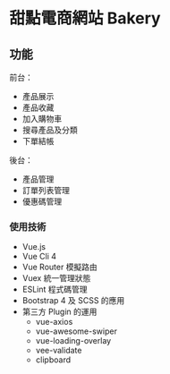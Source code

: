 # 甜點電商網站 Bakery

## 功能

前台：
* 產品展示
* 產品收藏
* 加入購物車
* 搜尋產品及分類
* 下單結帳

後台：
* 產品管理
* 訂單列表管理
* 優惠碼管理

### 使用技術
* Vue.js
* Vue Cli 4
* Vue Router 模擬路由
* Vuex 統一管理狀態
* ESLint 程式碼管理
* Bootstrap 4 及 SCSS 的應用
* 第三方 Plugin 的運用
  * vue-axios
  * vue-awesome-swiper
  * vue-loading-overlay
  * vee-validate
  * clipboard
